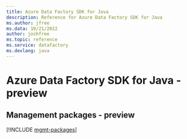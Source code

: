 ```yaml
---
title: Azure Data Factory SDK for Java
description: Reference for Azure Data Factory SDK for Java
ms.author: jfree
ms.data: 10/21/2022
author: joshfree
ms.topic: reference
ms.service: datafactory
ms.devlang: java
---
```

# Azure Data Factory SDK for Java - preview

## Management packages - preview
[!INCLUDE [mgmt-packages](data-factory-mgmt-index.md)]